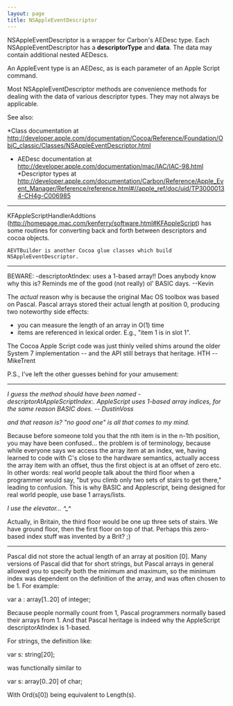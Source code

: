 ```yaml
---
layout: page
title: NSAppleEventDescriptor
---
```


NSAppleEventDescriptor is a wrapper for Carbon's     AEDesc type. Each NSAppleEventDescriptor has a **descriptorType** and **data**. The data may contain additional nested     AEDescs.

An     AppleEvent type is an     AEDesc, as is each parameter of an Apple Script command.

Most NSAppleEventDescriptor methods are convenience methods for dealing with the data of various descriptor types. They may not always be applicable. 

See also:

*Class documentation at http://developer.apple.com/documentation/Cocoa/Reference/Foundation/ObjC_classic/Classes/NSAppleEventDescriptor.html
*    AEDesc documentation at http://developer.apple.com/documentation/mac/IAC/IAC-98.html
*Descriptor types at http://developer.apple.com/documentation/Carbon/Reference/Apple_Event_Manager/Reference/reference.html#//apple_ref/doc/uid/TP30000134-CH4g-C006985


----

KFAppleScriptHandlerAddtions (http://homepage.mac.com/kenferry/software.html#KFAppleScript) has some routines for converting back and forth between descriptors and cocoa objects.

    AEVTBuilder is another Cocoa glue classes which build NSAppleEventDescriptor.


----

BEWARE:     -descriptorAtIndex: uses a 1-based array!! Does anybody know why this is? Reminds me of the good (not really) ol' BASIC days. --Kevin

The *actual* reason why is because the original Mac OS toolbox was based on Pascal. Pascal arrays stored their actual length at position 0, producing two noteworthy side effects:

* you can measure the length of an array in O(1) time 
* items are referenced in lexical order. E.g., "item 1 is in slot 1". 

The Cocoa Apple Script code was just thinly veiled shims around the older System 7 implementation -- and the API still betrays that heritage. HTH -- MikeTrent

P.S., I've left the other guesses behind for your amusement:

----

*I guess the method should have been named     -descriptorAtAppleScriptIndex:. AppleScript uses 1-based array indices, for the same reason BASIC does. -- DustinVoss*

*and that reason is? "no good one" is all that comes to my mind.*

Because before someone told you that the nth item is in the n-1th position, you may have been confused... the problem is of terminology, because while everyone says we access the array item at an index, we, having learned to code with C's close to the hardware semantics, actually access the array item with an offset, thus the first object is at an offset of zero etc.  In other words: real world people talk about the third floor when a programmer would say, "but you climb only two sets of stairs to get there," leading to confusion.  This is why BASIC and Applescript, being designed for real world people, use base 1 arrays/lists.

*I use the elevator... ^_^*

Actually, in Britain, the third floor would be one up three sets of stairs. We have ground floor, then the first floor on top of that. Perhaps this zero-based index stuff was invented by a Brit? ;)


----

Pascal did not store the actual length of an array at position [0].  Many versions of Pascal did that for short strings, but Pascal arrays in general allowed you to specify both the minimum and maximum, so the minimum index was dependent on the definition of the array, and was often chosen to be 1.  For example:

var a : array[1..20] of integer;

Because people normally count from 1, Pascal programmers normally based their arrays from 1.  And that Pascal heritage is indeed why the AppleScript descriptorAtIndex is 1-based.

For strings, the definition like:

var s: string[20];

was functionally similar to

var s: array[0..20] of char;

With Ord(s[0]) being equivalent to Length(s).


